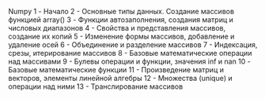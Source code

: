 Numpy
1 - Начало
2 - Основные типы данных. Создание массивов функцией array()
3 - Функции автозаполнения, создания матриц и числовых диапазонов
4 - Свойства и представления массивов, создание их копий
5 - Изменение формы массивов, добавление и удаление осей
6 - Объединение и разделение массивов
7 - Индексация, срезы, итерирование массивов
8 - Базовые математические операции над массивами
9 - Булевы операции и функции, значения inf и nan
10 - Базовые математические функции
11 - Произведение матриц и векторов, элементы линейной алгебры
12 - Множества (unique) и операции над ними
13 - Транслирование массивов
